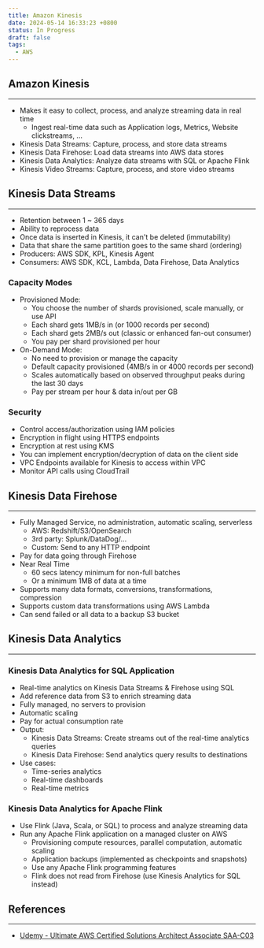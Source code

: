 ```yaml
---
title: Amazon Kinesis
date: 2024-05-14 16:33:23 +0800
status: In Progress
draft: false
tags:
  - AWS
---
```

## Amazon Kinesis
---
- Makes it easy to collect, process, and analyze streaming data in real time
	- Ingest real-time data such as Application logs, Metrics, Website clickstreams, ...
- Kinesis Data Streams: Capture, process, and store data streams
- Kinesis Data Firehose: Load data streams into AWS data stores
- Kinesis Data Analytics: Analyze data streams with SQL or Apache Flink
- Kinesis Video Streams: Capture, process, and store video streams

## Kinesis Data Streams
---
- Retention between 1 ~ 365 days
- Ability to reprocess data
- Once data is inserted in Kinesis, it can't be deleted (immutability)
- Data that share the same partition goes to the same shard (ordering)
- Producers: AWS SDK, KPL, Kinesis Agent
- Consumers: AWS SDK, KCL, Lambda, Data Firehose, Data Analytics

### Capacity Modes
- Provisioned Mode:
	- You choose the number of shards provisioned, scale manually, or use API
	- Each shard gets 1MB/s in (or 1000 records per second)
	- Each shard gets 2MB/s out (classic or enhanced fan-out consumer)
	- You pay per shard provisioned per hour
- On-Demand Mode:
	- No need to provision or manage the capacity
	- Default capacity provisioned (4MB/s in or 4000 records per second)
	- Scales automatically based on observed throughput peaks during the last 30 days
	- Pay per stream per hour & data in/out per GB

### Security
- Control access/authorization using IAM policies
- Encryption in flight using HTTPS endpoints
- Encryption at rest using KMS
- You can implement encryption/decryption of data on the client side
- VPC Endpoints available for Kinesis to access within VPC
- Monitor API calls using CloudTrail

## Kinesis Data Firehose
---
- Fully Managed Service, no administration, automatic scaling, serverless
	- AWS: Redshift/S3/OpenSearch
	- 3rd party: Splunk/DataDog/...
	- Custom: Send to any HTTP endpoint
- Pay for data going through Firehose
- Near Real Time
	- 60 secs latency minimum for non-full batches
	- Or a minimum 1MB of data at a time
- Supports many data formats, conversions, transformations, compression
- Supports custom data transformations using AWS Lambda
- Can send failed or all data to a backup S3 bucket

## Kinesis Data Analytics
---
### Kinesis Data Analytics for SQL Application
- Real-time analytics on Kinesis Data Streams & Firehose using SQL
- Add reference data from S3 to enrich streaming data
- Fully managed, no servers to provision
- Automatic scaling
- Pay for actual consumption rate
- Output:
	- Kinesis Data Streams: Create streams out of the real-time analytics queries
	- Kinesis Data Firehose: Send analytics query results to destinations
- Use cases:
	- Time-series analytics
	- Real-time dashboards
	- Real-time metrics

### Kinesis Data Analytics for Apache Flink
- Use Flink (Java, Scala, or SQL) to process and analyze streaming data
- Run any Apache Flink application on a managed cluster on AWS
	- Provisioning compute resources, parallel computation, automatic scaling
	- Application backups (implemented as checkpoints and snapshots)
	- Use any Apache Flink programming features
	- Flink does not read from Firehose (use Kinesis Analytics for SQL instead)

## References
---
- [Udemy - Ultimate AWS Certified Solutions Architect Associate SAA-C03](https://www.udemy.com/course/aws-certified-solutions-architect-associate-saa-c03)
